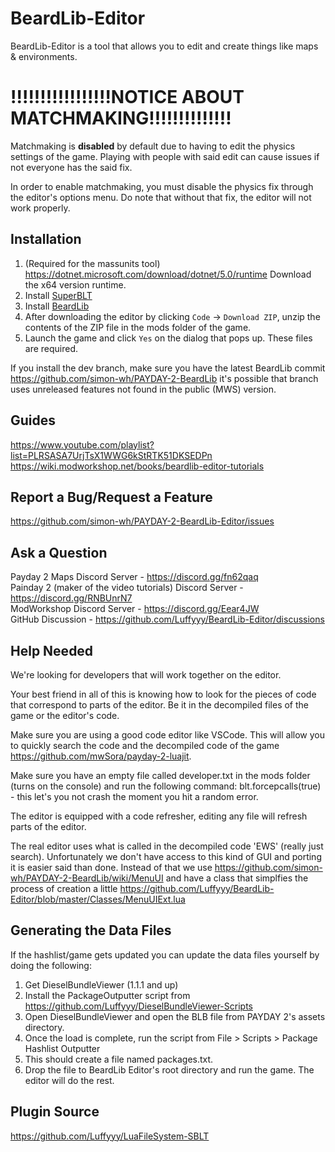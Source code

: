 # BeardLib-Editor

BeardLib-Editor is a tool that allows you to edit and create things like maps & environments.

# !!!!!!!!!!!!!!!!!NOTICE ABOUT MATCHMAKING!!!!!!!!!!!!!!
Matchmaking is **disabled** by default due to having to edit the physics settings of the game.
Playing with people with said edit can cause issues if not everyone has the said fix. 

In order to enable matchmaking, you must disable the physics fix through the editor's options menu. Do note that without that fix, the editor will not work properly.

## Installation
1. (Required for the massunits tool) https://dotnet.microsoft.com/download/dotnet/5.0/runtime Download the x64 version runtime.
2. Install [SuperBLT](https://superblt.znix.xyz)
3. Install [BeardLib](https://modworkshop.net/mod/14924)
4. After downloading the editor by clicking `Code` -> `Download ZIP`, unzip the contents of the ZIP file in the mods folder of the game.
5. Launch the game and click `Yes` on the dialog that pops up. These files are required.

If you install the dev branch, make sure you have the latest BeardLib commit https://github.com/simon-wh/PAYDAY-2-BeardLib it's possible that branch uses unreleased features not found in the public (MWS) version.

## Guides
https://www.youtube.com/playlist?list=PLRSASA7UrjTsX1WWG6kStRTK51DKSEDPn \
https://wiki.modworkshop.net/books/beardlib-editor-tutorials

## Report a Bug/Request a Feature
https://github.com/simon-wh/PAYDAY-2-BeardLib-Editor/issues

## Ask a Question
Payday 2 Maps Discord Server - https://discord.gg/fn62qaq \
Painday 2 (maker of the video tutorials) Discord Server - https://discord.gg/RNBUnrN7 \
ModWorkshop Discord Server - https://discord.gg/Eear4JW \
GitHub Discussion - https://github.com/Luffyyy/BeardLib-Editor/discussions

## Help Needed
We're looking for developers that will work together on the editor. 

Your best friend in all of this is knowing how to look for the pieces of code that correspond to parts of the editor. Be it in the decompiled files of the game or the editor's code.

Make sure you are using a good code editor like VSCode. This will allow you to quickly search the code and the decompiled code of the game https://github.com/mwSora/payday-2-luajit.

Make sure you have an empty file called developer.txt in the mods folder (turns on the console) and run the following command: blt.forcepcalls(true) - this let's you not crash the moment you hit a random error. 

The editor is equipped with a code refresher, editing any file will refresh parts of the editor.

The real editor uses what is called in the decompiled code 'EWS' (really just search). Unfortunately we don't have access to this kind of GUI and porting it is easier said than done. Instead of that we use https://github.com/simon-wh/PAYDAY-2-BeardLib/wiki/MenuUI and have a class that simplfies the process of creation a little https://github.com/Luffyyy/BeardLib-Editor/blob/master/Classes/MenuUIExt.lua 

## Generating the Data Files
If the hashlist/game gets updated you can update the data files yourself by doing the following:

1. Get DieselBundleViewer (1.1.1 and up)
2. Install the PackageOutputter script from https://github.com/Luffyyy/DieselBundleViewer-Scripts
3. Open DieselBundleViewer and open the BLB file from PAYDAY 2's assets directory.
4. Once the load is complete, run the script from File > Scripts > Package Hashlist Outputter
5. This should create a file named packages.txt.
6. Drop the file to BeardLib Editor's root directory and run the game. The editor will do the rest.

## Plugin Source
https://github.com/Luffyyy/LuaFileSystem-SBLT
